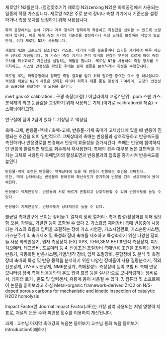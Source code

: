 제로잉? N2를쓴다. (영점맞추기?)
    제로잉 N2(zeroing N2)은 화학공정에서 사용되는 일종의 적정 가스입니다. 제로잉 N2은 주로 분석 장비나 측정 기기에서 기준선을 설정하거나 측정 오차를 보정하기 위해 사용됩니다.

    화학 공정에서는 분석 기기나 계측 장치가 정확하게 작동하고 측정값을 신뢰할 수 있도록 보장해야 합니다. 이를 위해 측정 기기의 기준선을 설정하거나 측정 오차를 보정하는 작업이 필요한데, 이때 제로잉 N2가 사용됩니다.

    제로잉 N2는 고순도의 질소(N2) 가스로, 대기와 다른 불순물이나 습기를 제거하여 매우 깨끗한 상태로 제공됩니다. 이 가스는 측정 기기나 분석 장비의 민감한 부분에 흐르게 하여 측정 오차를 최소화하고 기준선을 설정하는 역할을 합니다. 제로잉 N2를 사용하여 측정 장치를 초기화하고, 시스템 안정성을 확인한 후에는 실제 샘플을 분석하거나 측정을 수행합니다.

    제로잉 N2는 화학공정에서 정확한 측정 결과를 얻기 위해 필요한 중요한 요소 중 하나입니다. 적정한 제로잉 N2의 사용은 정확한 데이터 획득과 제품 품질 향상에 기여하며, 공정의 안전성과 효율성을 확보하는 데 도움을 줍니다.
    
inert gas
    o2 
calibration : 구경 측정(교정) / 아날라이저 교정?
단위 : ppm
스팬 가스: 분석계의 최고 눈금값을 교정하기 위해 사용되는 기체.(이거로 calibration을 해줌)-> 스패닝이라고함. 

연구실에 팀이 2팀이 있다
    1. 기상팀
    2. 액상팀

촉매-고체, 반응물-액체 / 촉매-고체, 반응물-기체
    촉매가 고체상태에 있을 떄 반응이 진행되는 조건을 의미
    일반적으로 고체상태의 촉매는 반응물과 상호작용하고 반응속도를 촉진하거나 반응경로를 변경해서 반응의 효율성을 증가시킨다.
    촉매는 반응에 참여하지만 반응이 완료되면 별도로 회수해서 재사용한다.
    촉매의 경우 대부분 높은 표면적을 가지는 고체로 사용된다
    촉매입자의 활성표면과 반응물과의 접촉을 증가시켜 반응속도를 높인다

    반응물-액체 조건은 반응물이 액체상태에 있을 때 반응이 진행되는 조건을 의미한다. 
    또한, 액체 상태에서는 반응물의 용해도와 확산속도가 증가하여 반응물 간의 상호작용이 용이해진다.

    반응물이 액체인경우, 반응물이 서로 빠르게 혼합되고 상호작용할 수 있어 반응속도를 높일 수 있다
    
    반응물이 기체인경우, 반응속도가 상대적으로 높을 수 있다.

불균일 촉매연구에 쓰이는 장비들
    1. 열처리 장비
        열처리 : 촉매 합성/활성화를 위해 필요함
        오븐, 가열로, 가열판 등이 포함될 수 있다
    2. 가스흐름 제어장비
        촉매 반응중에 사용되는 가스의 흐름과 압력을 조절하는 장비
        가스 시험관, 가스시험관로, 가스순환시스템, 가스분주기
    3. 촉매제조 및 특성화 장비
        촉매를 제조하고 특성화하기 위한 다양한 장비들 사용
        화학반응기, 원자 측정장치 (EX) XPS, TEM,SEM 
        BET표면적 측정장치, 피토치오메터, 테프롬비, 포로미터 등
    4. 반응조건 조절장비
        촉매반응 조건을 조절하는 장비
        반응기, 자동화된 반응시스템,가열/냉각 장비, 압력 조절장비, 혼합장비
    5. 분석 및 측정 장비
        촉매의 특성 및 반응 동력을 분석하기 위한 다양한 장비들이 사용
        질량분석기, 적외선분광계, UV-Vis 분광계, NMR분광계, 촉매활성도 측정장비 등이 포함
    6. 촉매 반응 모니터링 장비
        촉매 반응동안의 온도 압력 흐름 등을 실시간으로 모니터링하는 장비로서, 데이터 로거 , 온도 및 압력센서, 유량계 등이 사용될 수 있다.
    7. 컴퓨터 및 소프트웨어
논문을 읽어보라고 하심
Metal-organic framework-derived ZrO2 on N/S-doped porous carbons for mechanistic and kinetic inspection of catalytic H2O2 homolysis

Impact Factor란
Journal Impact Factor(JIF)는 가장 널리 사용되는 저널 영향력 지표로, 저널의 논문 수와 피인용 횟수를 이용하여 계산됩니다.

과제 : 
교수님 마지막 촉매강의 녹음본 들어보기
교수님 통화 녹음 들어보기
Introduction이해하기
